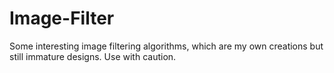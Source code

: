 # Image-Filter
Some interesting image filtering algorithms, which are my own creations but still immature designs. Use with caution.
